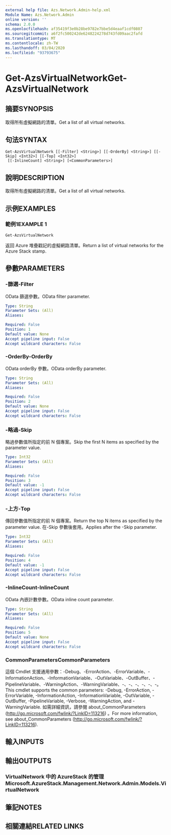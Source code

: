 ```yaml
---
external help file: Azs.Network.Admin-help.xml
Module Name: Azs.Network.Admin
online version: ''
schema: 2.0.0
ms.openlocfilehash: af35419f3e0b28be9782e7bbe5d4eaaf1cdf0807
ms.sourcegitcommit: a6f2fc500242de6248224278d743fd09aac2fafd
ms.translationtype: MT
ms.contentlocale: zh-TW
ms.lasthandoff: 03/04/2020
ms.locfileid: "93793675"
---
```

# <span data-ttu-id="f7aff-101">Get-AzsVirtualNetwork</span><span class="sxs-lookup"><span data-stu-id="f7aff-101">Get-AzsVirtualNetwork</span></span>

## <span data-ttu-id="f7aff-102">摘要</span><span class="sxs-lookup"><span data-stu-id="f7aff-102">SYNOPSIS</span></span>
<span data-ttu-id="f7aff-103">取得所有虛擬網路的清單。</span><span class="sxs-lookup"><span data-stu-id="f7aff-103">Get a list of all virtual networks.</span></span>

## <span data-ttu-id="f7aff-104">句法</span><span class="sxs-lookup"><span data-stu-id="f7aff-104">SYNTAX</span></span>

```
Get-AzsVirtualNetwork [[-Filter] <String>] [[-OrderBy] <String>] [[-Skip] <Int32>] [[-Top] <Int32>]
 [[-InlineCount] <String>] [<CommonParameters>]
```

## <span data-ttu-id="f7aff-105">說明</span><span class="sxs-lookup"><span data-stu-id="f7aff-105">DESCRIPTION</span></span>
<span data-ttu-id="f7aff-106">取得所有虛擬網路的清單。</span><span class="sxs-lookup"><span data-stu-id="f7aff-106">Get a list of all virtual networks.</span></span>

## <span data-ttu-id="f7aff-107">示例</span><span class="sxs-lookup"><span data-stu-id="f7aff-107">EXAMPLES</span></span>

### <span data-ttu-id="f7aff-108">範例1</span><span class="sxs-lookup"><span data-stu-id="f7aff-108">EXAMPLE 1</span></span>
```
Get-AzsVirtualNetwork
```

<span data-ttu-id="f7aff-109">返回 Azure 堆疊戳記的虛擬網路清單。</span><span class="sxs-lookup"><span data-stu-id="f7aff-109">Return a list of virtual networks for the Azure Stack stamp.</span></span>

## <span data-ttu-id="f7aff-110">參數</span><span class="sxs-lookup"><span data-stu-id="f7aff-110">PARAMETERS</span></span>

### <span data-ttu-id="f7aff-111">-篩選</span><span class="sxs-lookup"><span data-stu-id="f7aff-111">-Filter</span></span>
<span data-ttu-id="f7aff-112">OData 篩選參數。</span><span class="sxs-lookup"><span data-stu-id="f7aff-112">OData filter parameter.</span></span>

```yaml
Type: String
Parameter Sets: (All)
Aliases:

Required: False
Position: 1
Default value: None
Accept pipeline input: False
Accept wildcard characters: False
```

### <span data-ttu-id="f7aff-113">-OrderBy</span><span class="sxs-lookup"><span data-stu-id="f7aff-113">-OrderBy</span></span>
<span data-ttu-id="f7aff-114">OData orderBy 參數。</span><span class="sxs-lookup"><span data-stu-id="f7aff-114">OData orderBy parameter.</span></span>

```yaml
Type: String
Parameter Sets: (All)
Aliases:

Required: False
Position: 2
Default value: None
Accept pipeline input: False
Accept wildcard characters: False
```

### <span data-ttu-id="f7aff-115">-略過</span><span class="sxs-lookup"><span data-stu-id="f7aff-115">-Skip</span></span>
<span data-ttu-id="f7aff-116">略過參數值所指定的前 N 個專案。</span><span class="sxs-lookup"><span data-stu-id="f7aff-116">Skip the first N items as specified by the parameter value.</span></span>

```yaml
Type: Int32
Parameter Sets: (All)
Aliases:

Required: False
Position: 3
Default value: -1
Accept pipeline input: False
Accept wildcard characters: False
```

### <span data-ttu-id="f7aff-117">-上方</span><span class="sxs-lookup"><span data-stu-id="f7aff-117">-Top</span></span>
<span data-ttu-id="f7aff-118">傳回參數值所指定的前 N 個專案。</span><span class="sxs-lookup"><span data-stu-id="f7aff-118">Return the top N items as specified by the parameter value.</span></span>
<span data-ttu-id="f7aff-119">在-Skip 參數後套用。</span><span class="sxs-lookup"><span data-stu-id="f7aff-119">Applies after the -Skip parameter.</span></span>

```yaml
Type: Int32
Parameter Sets: (All)
Aliases:

Required: False
Position: 4
Default value: -1
Accept pipeline input: False
Accept wildcard characters: False
```

### <span data-ttu-id="f7aff-120">-InlineCount</span><span class="sxs-lookup"><span data-stu-id="f7aff-120">-InlineCount</span></span>
<span data-ttu-id="f7aff-121">OData 內嵌計數參數。</span><span class="sxs-lookup"><span data-stu-id="f7aff-121">OData inline count parameter.</span></span>

```yaml
Type: String
Parameter Sets: (All)
Aliases:

Required: False
Position: 5
Default value: None
Accept pipeline input: False
Accept wildcard characters: False
```

### <span data-ttu-id="f7aff-122">CommonParameters</span><span class="sxs-lookup"><span data-stu-id="f7aff-122">CommonParameters</span></span>
<span data-ttu-id="f7aff-123">這個 Cmdlet 支援通用參數：-Debug、-ErrorAction、-ErrorVariable、-InformationAction、-InformationVariable、-OutVariable、-OutBuffer、-PipelineVariable、-WarningAction、-WarningVariable、-、-、-、-、-、-。</span><span class="sxs-lookup"><span data-stu-id="f7aff-123">This cmdlet supports the common parameters: -Debug, -ErrorAction, -ErrorVariable, -InformationAction, -InformationVariable, -OutVariable, -OutBuffer, -PipelineVariable, -Verbose, -WarningAction, and -WarningVariable.</span></span> <span data-ttu-id="f7aff-124">如需詳細資訊，請參閱 about_CommonParameters (http://go.microsoft.com/fwlink/?LinkID=113216) 。</span><span class="sxs-lookup"><span data-stu-id="f7aff-124">For more information, see about_CommonParameters (http://go.microsoft.com/fwlink/?LinkID=113216).</span></span>

## <span data-ttu-id="f7aff-125">輸入</span><span class="sxs-lookup"><span data-stu-id="f7aff-125">INPUTS</span></span>

## <span data-ttu-id="f7aff-126">輸出</span><span class="sxs-lookup"><span data-stu-id="f7aff-126">OUTPUTS</span></span>

### <span data-ttu-id="f7aff-127">VirtualNetwork 中的 AzureStack 的管理</span><span class="sxs-lookup"><span data-stu-id="f7aff-127">Microsoft.AzureStack.Management.Network.Admin.Models.VirtualNetwork</span></span>

## <span data-ttu-id="f7aff-128">筆記</span><span class="sxs-lookup"><span data-stu-id="f7aff-128">NOTES</span></span>

## <span data-ttu-id="f7aff-129">相關連結</span><span class="sxs-lookup"><span data-stu-id="f7aff-129">RELATED LINKS</span></span>
